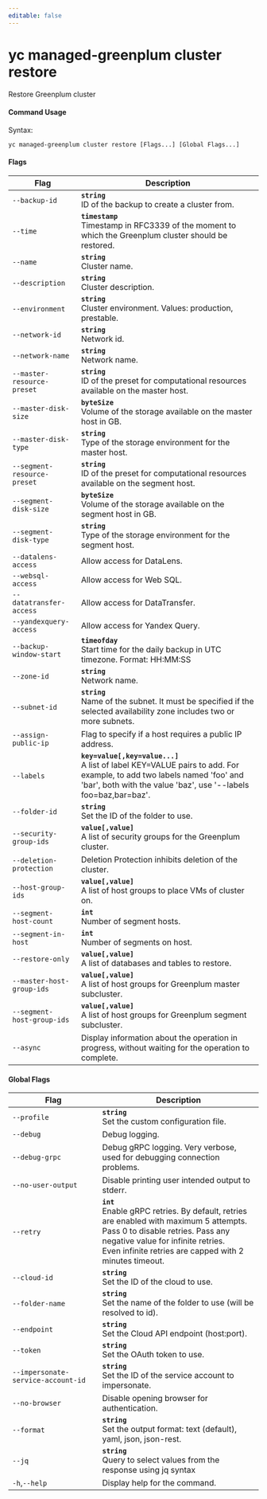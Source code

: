 ```yaml
---
editable: false
---
```


# yc managed-greenplum cluster restore

Restore Greenplum cluster

#### Command Usage

Syntax: 

`yc managed-greenplum cluster restore [Flags...] [Global Flags...]`

#### Flags

| Flag | Description |
|----|----|
|`--backup-id`|<b>`string`</b><br/>ID of the backup to create a cluster from.|
|`--time`|<b>`timestamp`</b><br/>Timestamp in RFC3339 of the moment to which the Greenplum cluster should be restored.|
|`--name`|<b>`string`</b><br/>Cluster name.|
|`--description`|<b>`string`</b><br/>Cluster description.|
|`--environment`|<b>`string`</b><br/>Cluster environment. Values: production, prestable.|
|`--network-id`|<b>`string`</b><br/>Network id.|
|`--network-name`|<b>`string`</b><br/>Network name.|
|`--master-resource-preset`|<b>`string`</b><br/>ID of the preset for computational resources available on the master host.|
|`--master-disk-size`|<b>`byteSize`</b><br/>Volume of the storage available on the master host in GB.|
|`--master-disk-type`|<b>`string`</b><br/>Type of the storage environment for the master host.|
|`--segment-resource-preset`|<b>`string`</b><br/>ID of the preset for computational resources available on the segment host.|
|`--segment-disk-size`|<b>`byteSize`</b><br/>Volume of the storage available on the segment host in GB.|
|`--segment-disk-type`|<b>`string`</b><br/>Type of the storage environment for the segment host.|
|`--datalens-access`|Allow access for DataLens.|
|`--websql-access`|Allow access for Web SQL.|
|`--datatransfer-access`|Allow access for DataTransfer.|
|`--yandexquery-access`|Allow access for Yandex Query.|
|`--backup-window-start`|<b>`timeofday`</b><br/>Start time for the daily backup in UTC timezone. Format: HH:MM:SS|
|`--zone-id`|<b>`string`</b><br/>Network name.|
|`--subnet-id`|<b>`string`</b><br/>Name of the subnet. It must be specified if the selected availability zone includes two or more subnets.|
|`--assign-public-ip`|Flag to specify if a host requires a public IP address.|
|`--labels`|<b>`key=value[,key=value...]`</b><br/>A list of label KEY=VALUE pairs to add. For example, to add two labels named 'foo' and 'bar', both with the value 'baz', use '--labels foo=baz,bar=baz'.|
|`--folder-id`|<b>`string`</b><br/>Set the ID of the folder to use.|
|`--security-group-ids`|<b>`value[,value]`</b><br/>A list of security groups for the Greenplum cluster.|
|`--deletion-protection`|Deletion Protection inhibits deletion of the cluster.|
|`--host-group-ids`|<b>`value[,value]`</b><br/>A list of host groups to place VMs of cluster on.|
|`--segment-host-count`|<b>`int`</b><br/>Number of segment hosts.|
|`--segment-in-host`|<b>`int`</b><br/>Number of segments on host.|
|`--restore-only`|<b>`value[,value]`</b><br/>A list of databases and tables to restore.|
|`--master-host-group-ids`|<b>`value[,value]`</b><br/>A list of host groups for Greenplum master subcluster.|
|`--segment-host-group-ids`|<b>`value[,value]`</b><br/>A list of host groups for Greenplum segment subcluster.|
|`--async`|Display information about the operation in progress, without waiting for the operation to complete.|

#### Global Flags

| Flag | Description |
|----|----|
|`--profile`|<b>`string`</b><br/>Set the custom configuration file.|
|`--debug`|Debug logging.|
|`--debug-grpc`|Debug gRPC logging. Very verbose, used for debugging connection problems.|
|`--no-user-output`|Disable printing user intended output to stderr.|
|`--retry`|<b>`int`</b><br/>Enable gRPC retries. By default, retries are enabled with maximum 5 attempts.<br/>Pass 0 to disable retries. Pass any negative value for infinite retries.<br/>Even infinite retries are capped with 2 minutes timeout.|
|`--cloud-id`|<b>`string`</b><br/>Set the ID of the cloud to use.|
|`--folder-name`|<b>`string`</b><br/>Set the name of the folder to use (will be resolved to id).|
|`--endpoint`|<b>`string`</b><br/>Set the Cloud API endpoint (host:port).|
|`--token`|<b>`string`</b><br/>Set the OAuth token to use.|
|`--impersonate-service-account-id`|<b>`string`</b><br/>Set the ID of the service account to impersonate.|
|`--no-browser`|Disable opening browser for authentication.|
|`--format`|<b>`string`</b><br/>Set the output format: text (default), yaml, json, json-rest.|
|`--jq`|<b>`string`</b><br/>Query to select values from the response using jq syntax|
|`-h`,`--help`|Display help for the command.|
